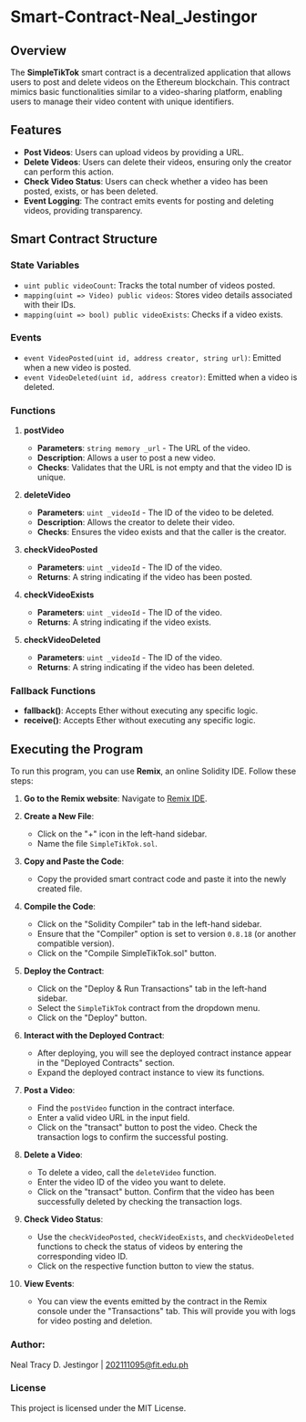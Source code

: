 # Smart-Contract-Neal_Jestingor

## Overview

The **SimpleTikTok** smart contract is a decentralized application that allows users to post and delete videos on the Ethereum blockchain. This contract mimics basic functionalities similar to a video-sharing platform, enabling users to manage their video content with unique identifiers.

## Features

- **Post Videos**: Users can upload videos by providing a URL.
- **Delete Videos**: Users can delete their videos, ensuring only the creator can perform this action.
- **Check Video Status**: Users can check whether a video has been posted, exists, or has been deleted.
- **Event Logging**: The contract emits events for posting and deleting videos, providing transparency.

## Smart Contract Structure

### State Variables

- `uint public videoCount`: Tracks the total number of videos posted.
- `mapping(uint => Video) public videos`: Stores video details associated with their IDs.
- `mapping(uint => bool) public videoExists`: Checks if a video exists.

### Events

- `event VideoPosted(uint id, address creator, string url)`: Emitted when a new video is posted.
- `event VideoDeleted(uint id, address creator)`: Emitted when a video is deleted.

### Functions

1. **postVideo**
   - **Parameters**: `string memory _url` - The URL of the video.
   - **Description**: Allows a user to post a new video.
   - **Checks**: Validates that the URL is not empty and that the video ID is unique.

2. **deleteVideo**
   - **Parameters**: `uint _videoId` - The ID of the video to be deleted.
   - **Description**: Allows the creator to delete their video.
   - **Checks**: Ensures the video exists and that the caller is the creator.

3. **checkVideoPosted**
   - **Parameters**: `uint _videoId` - The ID of the video.
   - **Returns**: A string indicating if the video has been posted.

4. **checkVideoExists**
   - **Parameters**: `uint _videoId` - The ID of the video.
   - **Returns**: A string indicating if the video exists.

5. **checkVideoDeleted**
   - **Parameters**: `uint _videoId` - The ID of the video.
   - **Returns**: A string indicating if the video has been deleted.

### Fallback Functions

- **fallback()**: Accepts Ether without executing any specific logic.
- **receive()**: Accepts Ether without executing any specific logic.

## Executing the Program

To run this program, you can use **Remix**, an online Solidity IDE. Follow these steps:

1. **Go to the Remix website**: Navigate to [Remix IDE](https://remix.ethereum.org/).

2. **Create a New File**:
   - Click on the "+" icon in the left-hand sidebar.
   - Name the file `SimpleTikTok.sol`.

3. **Copy and Paste the Code**:
   - Copy the provided smart contract code and paste it into the newly created file.

4. **Compile the Code**:
   - Click on the "Solidity Compiler" tab in the left-hand sidebar.
   - Ensure that the "Compiler" option is set to version `0.8.18` (or another compatible version).
   - Click on the "Compile SimpleTikTok.sol" button.

5. **Deploy the Contract**:
   - Click on the "Deploy & Run Transactions" tab in the left-hand sidebar.
   - Select the `SimpleTikTok` contract from the dropdown menu.
   - Click on the "Deploy" button.

6. **Interact with the Deployed Contract**:
   - After deploying, you will see the deployed contract instance appear in the "Deployed Contracts" section.
   - Expand the deployed contract instance to view its functions.

7. **Post a Video**:
   - Find the `postVideo` function in the contract interface.
   - Enter a valid video URL in the input field.
   - Click on the "transact" button to post the video. Check the transaction logs to confirm the successful posting.

8. **Delete a Video**:
   - To delete a video, call the `deleteVideo` function.
   - Enter the video ID of the video you want to delete.
   - Click on the "transact" button. Confirm that the video has been successfully deleted by checking the transaction logs.

9. **Check Video Status**:
   - Use the `checkVideoPosted`, `checkVideoExists`, and `checkVideoDeleted` functions to check the status of videos by entering the corresponding video ID.
   - Click on the respective function button to view the status.

10. **View Events**:
    - You can view the events emitted by the contract in the Remix console under the "Transactions" tab. This will provide you with logs for video posting and deletion.

### Author:
Neal Tracy D. Jestingor | 202111095@fit.edu.ph

### License
This project is licensed under the MIT License.
